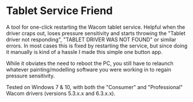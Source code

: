 # Tablet Service Friend
A tool for one-click restarting the Wacom tablet service. Helpful when the driver craps out, loses pressure sensitivity and starts throwing the "Tablet driver not responding", "TABLET DRIVER WAS NOT FOUND" or similar errors. In most cases this is fixed by restarting the service, but since doing it manually is kind of a hassle I made this simple one button app.

While it obviates the need to reboot the PC, you still have to relaunch whatever painting/modelling software you were working in to regain pressure sensitivity. 

Tested on Windows 7 & 10, with both the "Consumer" and "Professional" Wacom drivers (versions 5.3.x.x and 6.3.x.x).


